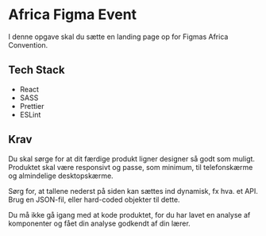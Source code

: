 # Africa Figma Event

I denne opgave skal du sætte en landing page op for Figmas Africa Convention.

## Tech Stack
* React
* SASS
* Prettier
* ESLint

## Krav
Du skal sørge for at dit færdige produkt ligner designer så godt som muligt. Produktet skal være responsivt og passe, som minimum, til telefonskærme og almindelige desktopskærme.

Sørg for, at tallene nederst på siden kan sættes ind dynamisk, fx hva. et API. Brug en JSON-fil, eller hard-coded objekter til dette.

Du må ikke gå igang med at kode produktet, for du har lavet en analyse af komponenter og fået din analyse godkendt af din lærer.